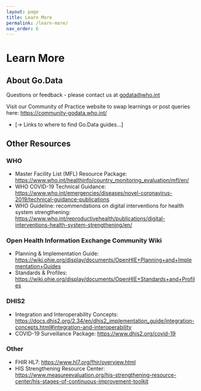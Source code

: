 ```yaml
---
layout: page
title: Learn More
permalink: /learn-more/
nav_order: 6
---
```


# Learn More
## About Go.Data
Questions or feedback - please contact us at godata@who.int

Visit our Community of Practice website to swap learnings or post queries here: https://community-godata.who.int/

- [→ Links to where to find Go.Data guides…]

## Other Resources
### WHO 
- Master Facility List (MFL) Resource Package: https://www.who.int/healthinfo/country_monitoring_evaluation/mfl/en/
- WHO COVID-19 Technical Guidance: https://www.who.int/emergencies/diseases/novel-coronavirus-2019/technical-guidance-publications
- WHO Guideline: recommendations on digital interventions for health system strengthening: https://www.who.int/reproductivehealth/publications/digital-interventions-health-system-strengthening/en/
### Open Health Information Exchange Community Wiki
- Planning & Implementation Guide: https://wiki.ohie.org/display/documents/OpenHIE+Planning+and+Implementation+Guides
- Standards & Profiles: https://wiki.ohie.org/display/documents/OpenHIE+Standards+and+Profiles
### DHIS2
- Integration and Interoperability Concepts: https://docs.dhis2.org/2.34/en/dhis2_implementation_guide/integration-concepts.html#integration-and-interoperability
- COVID-19 Surveillance Package: https://www.dhis2.org/covid-19
### Other
- FHIR HL7: https://www.hl7.org/fhir/overview.html
- HIS Strengthening Resource Center: https://www.measureevaluation.org/his-strengthening-resource-center/his-stages-of-continuous-improvement-toolkit
